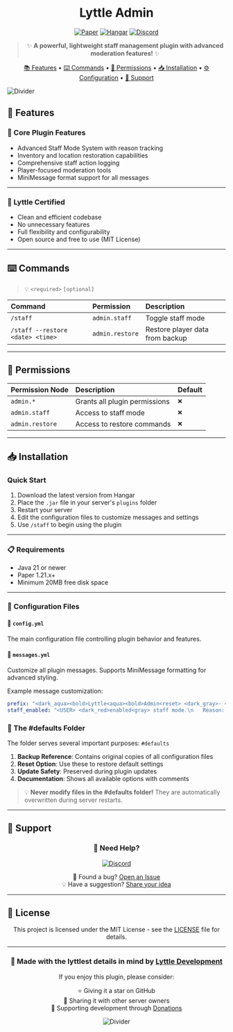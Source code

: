 <div align="center">
  
# Lyttle Admin

[![Paper](https://img.shields.io/badge/Paper-1.21.x-blue)](https://papermc.io)
[![Hangar](https://img.shields.io/badge/Hangar-download-success)](https://hangar.papermc.io/Lyttle-Development)
[![Discord](https://img.shields.io/discord/941334383216967690?color=7289DA&label=Discord&logo=discord&logoColor=ffffff)](https://discord.gg/QfqFFPFFQZ)

> ✨ **A powerful, lightweight staff management plugin with advanced moderation features!** ✨

[📚 Features](#--features) • [⌨️ Commands](#-%EF%B8%8F-commands) • [🔑 Permissions](#--permissions) • [📥 Installation](#--installation) • [⚙️ Configuration](#%EF%B8%8F-configuration) • [📱 Support](#--support)

</div>

![Divider](https://raw.githubusercontent.com/Lyttle-Development/LyttleUtils/refs/heads/main/line.png)

## 🌟 Features

### 🎯 Core Plugin Features
- Advanced Staff Mode System with reason tracking
- Inventory and location restoration capabilities
- Comprehensive staff action logging
- Player-focused moderation tools
- MiniMessage format support for all messages

---

### 🤌 Lyttle Certified
- Clean and efficient codebase
- No unnecessary features
- Full flexibility and configurability
- Open source and free to use (MIT License)

---

## ⌨️ Commands

> 💡 `<required>` `[optional]`

| Command                        | Permission         | Description                          |
|:------------------------------|:-------------------|:-------------------------------------|
| `/staff`                      | `admin.staff`      | Toggle staff mode                    |
| `/staff --restore <date> <time>` | `admin.restore`    | Restore player data from backup      |

---

## 🔑 Permissions

| Permission Node     | Description                   | Default |
|:-------------------|:------------------------------|:--------|
| `admin.*`          | Grants all plugin permissions | `❌`     |
| `admin.staff`      | Access to staff mode          | `❌`     |
| `admin.restore`    | Access to restore commands    | `❌`     |

---

## 📥 Installation

### Quick Start
1. Download the latest version from Hangar
2. Place the `.jar` file in your server's `plugins` folder
3. Restart your server
4. Edit the configuration files to customize messages and settings
5. Use `/staff` to begin using the plugin

---

### 📋 Requirements
- Java 21 or newer
- Paper 1.21.x+
- Minimum 20MB free disk space

---

### 📝 Configuration Files
#### 🔧 `config.yml`
The main configuration file controlling plugin behavior and features.

#### 💬 `messages.yml`
Customize all plugin messages. Supports MiniMessage formatting for advanced styling.

Example message customization:
```yaml
prefix: "<dark_aqua><bold>Lyttle<aqua><bold>Admin<reset> <dark_gray>- <gray>"
staff_enabled: "<USER> <dark_red>enabled<gray> staff mode.\n   Reason: <italic><blue><REASON>"
```

### 🔄 The #defaults Folder
The folder serves several important purposes: `#defaults`
1. **Backup Reference**: Contains original copies of all configuration files
2. **Reset Option**: Use these to restore default settings
3. **Update Safety**: Preserved during plugin updates
4. **Documentation**: Shows all available options with comments


> 💡 **Never modify files in the #defaults folder!** They are automatically overwritten during server restarts.
>

---

## 💬 Support

<div align="center">

### 🤝 Need Help?

[![Discord](https://img.shields.io/discord/941334383216967690?color=7289DA&label=Join%20Our%20Discord&logo=discord&logoColor=ffffff&style=for-the-badge)](https://discord.gg/QfqFFPFFQZ)

🐛 Found a bug? [Open an Issue](https://github.com/your-username/your-plugin/issues)  
💡 Have a suggestion? [Share your idea](https://github.com/your-username/your-plugin/issues)

</div>

---

## 📜 License

<div align="center">

This project is licensed under the MIT License - see the [LICENSE](LICENSE) file for details.

---

### 🌟 Made with the lyttlest details in mind by [Lyttle Development](https://www.lyttledevelopment.com)

If you enjoy this plugin, please consider:

⭐ Giving it a star on GitHub <br>
💬 Sharing it with other server owners<br>
🎁 Supporting development through [Donations](https://github.com/LyttleDevelopment)

![Divider](https://raw.githubusercontent.com/Lyttle-Development/LyttleUtils/refs/heads/main/line.png)

</div>